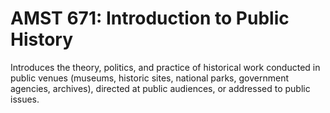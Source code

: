 # AMST 671: Introduction to Public History

Introduces the theory, politics, and practice of historical work conducted in public venues (museums, historic sites, national parks, government agencies, archives), directed at public audiences, or addressed to public issues.